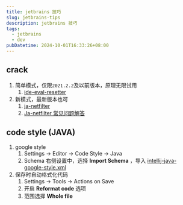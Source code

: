 ```yaml
---
title: jetbrains 技巧
slug: jetbrains-tips
description: jetbrains 技巧
tags:
  - jetbrains
  - dev
pubDatetime: 2024-10-01T16:33:26+08:00
---
```


## crack

1. 简单模式，仅限`2021.2.2`及以前版本，原理无限试用
    1. [ide-eval-resetter](https://github.com/zhilepeng/ide-eval-resetter?tab=readme-ov-file)
2. 新模式，最新版本也可
    1. [ja-netfilter](https://gitee.com/ja-netfilter/ja-netfilter)
    2. [Ja-netfilter 常见问题解答](https://chip-tail-e93.notion.site/Ja-netfilter-9886afbfe1ed4d5e90a713e63718f647#0c547d669d9c463d8136b4c30e156a1c)

## code style (JAVA)

1. google style
    1. Settings -> Editor -> Code Style -> Java
    2. Schema 右侧设置中，选择 **Import Schema**
       ，导入 [intellij-java-google-style.xml](https://github.com/google/styleguide/blob/gh-pages/intellij-java-google-style.xml)
2. 保存时自动格式化代码
    1. Settings -> Tools -> Actions on Save
    2. 开启 **Reformat code** 选项
    3. 范围选择 **Whole file**
